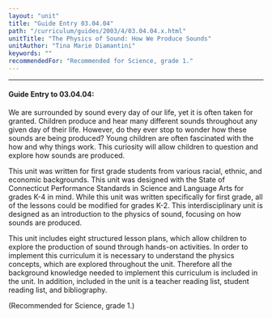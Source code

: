 ```yaml
---
layout: "unit"
title: "Guide Entry 03.04.04"
path: "/curriculum/guides/2003/4/03.04.04.x.html"
unitTitle: "The Physics of Sound: How We Produce Sounds"
unitAuthor: "Tina Marie Diamantini"
keywords: ""
recommendedFor: "Recommended for Science, grade 1."
---
```

<body>
<hr/>
<h4>
Guide Entry to 03.04.04:
</h4>
<p>
We are surrounded by sound every day of our life, yet it is often taken for granted.  Children produce and hear many different sounds throughout any given day of their life.  However, do they ever stop to wonder how these sounds are being produced?  Young children are often fascinated with the how and why things work.  This curiosity will allow children to question and explore how sounds are produced.
</p>
<p>
This unit was written for first grade students from various racial, ethnic, and economic backgrounds.  This unit was designed with the State of Connecticut Performance Standards in Science and Language Arts for grades K-4 in mind.  While this unit was written specifically for first grade, all of the lessons could be modified for grades K-2.  This interdisciplinary unit is designed as an introduction to the physics of sound, focusing on how sounds are produced.
</p>
<p>
This unit includes eight structured lesson plans, which allow children to explore the production of sound through hands-on activities.  In order to implement this curriculum it is necessary to understand the physics concepts, which are explored throughout the unit.  Therefore all the background knowledge needed to implement this curriculum is included in the unit.  In addition, included in the unit is a teacher reading list, student reading list, and bibliography.
</p>
<p>
(Recommended for Science, grade 1.)
</p>
</body>